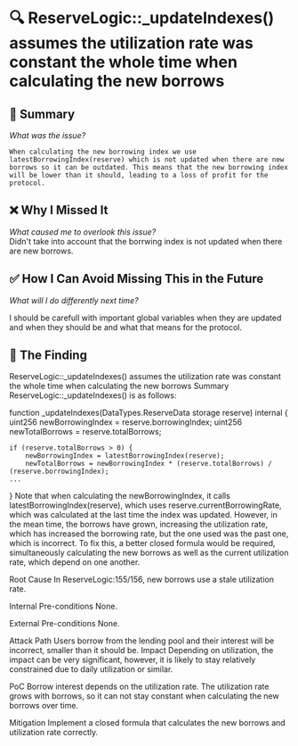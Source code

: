 # 🔍 ReserveLogic::_updateIndexes() assumes the utilization rate was constant the whole time when calculating the new borrows

## 📌 Summary  
_What was the issue?_  


    When calculating the new borrowing index we use latestBorrowingIndex(reserve) which is not updated when there are new borrows so it can be outdated. This means that the new borrowing index will be lower than it should, leading to a loss of profit for the protocol.

## ❌ Why I Missed It  
_What caused me to overlook this issue?_  
    Didn't take into account that the borrwing index is not updated when there are new borrows. 

## ✅ How I Can Avoid Missing This in the Future  
_What will I do differently next time?_  

   I should be carefull with important global variables when they are updated and when they should be and what that means for the protocol.

## 🔎 The Finding

ReserveLogic::_updateIndexes() assumes the utilization rate was constant the whole time when calculating the new borrows
Summary
ReserveLogic::_updateIndexes() is as follows:

function _updateIndexes(DataTypes.ReserveData storage reserve) internal {
    uint256 newBorrowingIndex = reserve.borrowingIndex;
    uint256 newTotalBorrows = reserve.totalBorrows;

    if (reserve.totalBorrows > 0) {
        newBorrowingIndex = latestBorrowingIndex(reserve);
        newTotalBorrows = newBorrowingIndex * (reserve.totalBorrows) / (reserve.borrowingIndex);
    ...
}
Note that when calculating the newBorrowingIndex, it calls latestBorrowingIndex(reserve), which uses reserve.currentBorrowingRate, which was calculated at the last time the index was updated. However, in the mean time, the borrows have grown, increasing the utilization rate, which has increased the borrowing rate, but the one used was the past one, which is incorrect.
To fix this, a better closed formula would be required, simultaneously calculating the new borrows as well as the current utilization rate, which depend on one another.

Root Cause
In ReserveLogic:155/156, new borrows use a stale utilization rate.

Internal Pre-conditions
None.

External Pre-conditions
None.

Attack Path
Users borrow from the lending pool and their interest will be incorrect, smaller than it should be.
Impact
Depending on utilization, the impact can be very significant, however, it is likely to stay relatively constrained due to daily utilization or similar.

PoC
Borrow interest depends on the utilization rate. The utilization rate grows with borrows, so it can not stay constant when calculating the new borrows over time.

Mitigation
Implement a closed formula that calculates the new borrows and utilization rate correctly.